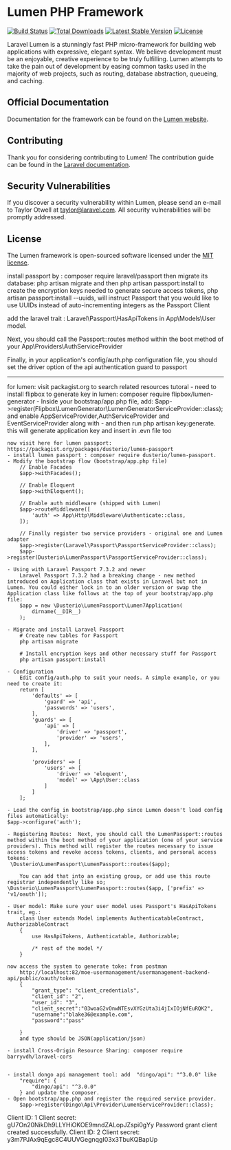 # Lumen PHP Framework

[![Build Status](https://travis-ci.org/laravel/lumen-framework.svg)](https://travis-ci.org/laravel/lumen-framework)
[![Total Downloads](https://img.shields.io/packagist/dt/laravel/framework)](https://packagist.org/packages/laravel/lumen-framework)
[![Latest Stable Version](https://img.shields.io/packagist/v/laravel/framework)](https://packagist.org/packages/laravel/lumen-framework)
[![License](https://img.shields.io/packagist/l/laravel/framework)](https://packagist.org/packages/laravel/lumen-framework)

Laravel Lumen is a stunningly fast PHP micro-framework for building web applications with expressive, elegant syntax. We believe development must be an enjoyable, creative experience to be truly fulfilling. Lumen attempts to take the pain out of development by easing common tasks used in the majority of web projects, such as routing, database abstraction, queueing, and caching.

## Official Documentation

Documentation for the framework can be found on the [Lumen website](https://lumen.laravel.com/docs).

## Contributing

Thank you for considering contributing to Lumen! The contribution guide can be found in the [Laravel documentation](https://laravel.com/docs/contributions).

## Security Vulnerabilities

If you discover a security vulnerability within Lumen, please send an e-mail to Taylor Otwell at taylor@laravel.com. All security vulnerabilities will be promptly addressed.

## License

The Lumen framework is open-sourced software licensed under the [MIT license](https://opensource.org/licenses/MIT).


install passport by :
    composer require laravel/passport
then migrate its database: 
    php artisan migrate and then php artisan passport:install to create the encryption keys needed to generate secure access tokens, php artisan passport:install --uuids, will instruct Passport that you would like to use UUIDs instead of auto-incrementing integers as the Passport Client 

add the laravel trait :
    Laravel\Passport\HasApiTokens in App\Models\User model.  

Next, you should call the Passport::routes method within the boot method of your App\Providers\AuthServiceProvider

Finally, in your application's config/auth.php configuration file, you should set the driver option of the api authentication guard to passport



--------------------------------------------------------------------------------
for lumen:
    visit packagist.org to search related resources tutoral
    - need to install flipbox to generate key in lumen: composer require flipbox/lumen-generator
    - Inside your bootstrap/app.php file, add:
    $app->register(Flipbox\LumenGenerator\LumenGeneratorServiceProvider::class);
    and enable AppServiceProvider,AuthServiceProvider and EventServiceProvider along with
    - and then run php artisan key:generate. this will generate application key and insert in .evn file too

    now visit here for lumen passport: https://packagist.org/packages/dusterio/lumen-passport 
    - install lumen passport : composer require dusterio/lumen-passport.
    - Modify the bootstrap flow (bootstrap/app.php file)
        // Enable Facades
        $app->withFacades();

        // Enable Eloquent
        $app->withEloquent();

        // Enable auth middleware (shipped with Lumen)
        $app->routeMiddleware([
            'auth' => App\Http\Middleware\Authenticate::class,
        ]);

        // Finally register two service providers - original one and Lumen adapter
        $app->register(Laravel\Passport\PassportServiceProvider::class);
        $app->register(Dusterio\LumenPassport\PassportServiceProvider::class);

    - Using with Laravel Passport 7.3.2 and newer
        Laravel Passport 7.3.2 had a breaking change - new method introduced on Application class that exists in Laravel but not in Lumen. You could either lock in to an older version or swap the Application class like follows at the top of your bootstrap/app.php file:
        $app = new \Dusterio\LumenPassport\Lumen7Application(
            dirname(__DIR__)
        );

    - Migrate and install Laravel Passport
        # Create new tables for Passport
        php artisan migrate

        # Install encryption keys and other necessary stuff for Passport
        php artisan passport:install

    - Configuration
        Edit config/auth.php to suit your needs. A simple example, or you need to create it:
        return [
            'defaults' => [
                'guard' => 'api',
                'passwords' => 'users',
            ],
            'guards' => [
                'api' => [
                    'driver' => 'passport',
                    'provider' => 'users',
                ],
            ],

            'providers' => [
                'users' => [
                    'driver' => 'eloquent',
                    'model' => \App\User::class
                ]
            ]
        ];

    - Load the config in bootstrap/app.php since Lumen doesn't load config files automatically:
    $app->configure('auth');

    - Registering Routes:  Next, you should call the LumenPassport::routes method within the boot method of your application (one of your service providers). This method will register the routes necessary to issue access tokens and revoke access tokens, clients, and personal access tokens:
     \Dusterio\LumenPassport\LumenPassport::routes($app);

        You can add that into an existing group, or add use this route registrar independently like so;
    \Dusterio\LumenPassport\LumenPassport::routes($app, ['prefix' => 'v1/oauth']);

    - User model: Make sure your user model uses Passport's HasApiTokens trait, eg.:
        class User extends Model implements AuthenticatableContract, AuthorizableContract
        {
            use HasApiTokens, Authenticatable, Authorizable;

            /* rest of the model */
        }

    now access the system to generate toke: from postman
        http://localhost:82/moe-usermanagement/usermanagement-backend-api/public/oauth/token
        {
            "grant_type": "client_credentials",
            "client_id": "2",
            "user_id": "3",
            "client_secret":"03woaG2vOnwNTEsvXYGzUta3i4jIxIOjNfEuRQK2",
            "username":"blake36@example.com",
            "password":"pass"
            
        }
        and type should be JSON(application/json)

    - install Cross-Origin Resource Sharing: composer require barryvdh/laravel-cors


    - install dongo api management tool: add  "dingo/api": "^3.0.0" like 
        "require": {
            "dingo/api": "^3.0.0"
        } and update the composer.
    - Open bootstrap/app.php and register the required service provider.
        $app->register(Dingo\Api\Provider\LumenServiceProvider::class);




Client ID: 1
Client secret: gU7On20NikDh9LLYHiOKOE9mndZALopJZspi0gYy
Password grant client created successfully.
Client ID: 2
Client secret: y3m7PJAx9qEgc8C4UUVGegnqgI03x3TbuKQBapUp
